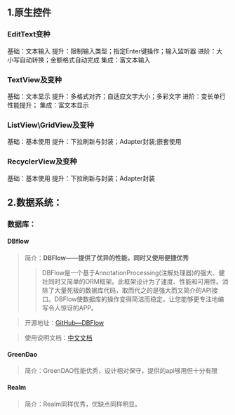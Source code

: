 ## 1.原生控件

### EditText变种
> 
基础：文本输入
提升：限制输入类型；指定Enter键操作；输入监听器
进阶：大小写自动转换；金额格式自动完成
集成：富文本输入


### TextView及变种
> 
基础：文本显示
提升：多格式对齐；自适应文字大小；多彩文字
进阶：变长单行性能提升；
集成：富文本显示

### ListView\GridView及变种
> 
基础：基本使用
提升：下拉刷新与封装；Adapter封装;嵌套使用

### RecyclerView及变种
> 
基础：基本使用
提升：下拉刷新与封装；Adapter封装

## 2.数据系统：

### 数据库：
#### **DBflow**
> 简介：**DBFlow——提供了优异的性能，同时又使用便捷优秀**
> > DBFlow是一个基于AnnotationProcessing(注解处理器)的强大、健壮同时又简单的ORM框架。此框架设计为了速度、性能和可用性。消除了大量死板的数据库代码，取而代之的是强大而又简介的API接口。DBFlow使数据库的操作变得简洁而稳定，让您能够更专注地编写令人惊讶的APP。

> 开源地址：[GitHub—DBFlow](https://github.com/Raizlabs/DBFlow)

> 使用说明文档：[中文文档](https://www.gitbook.com/book/yumenokanata/dbflow-tutorials/details)


#### **GreenDao**
> 简介：GreenDAO性能优秀，设计相对保守，提供的api够用但十分有限

#### **Realm**
> 简介：Realm同样优秀，优缺点同样明显。
